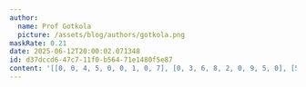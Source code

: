 ```yaml
---
author:
  name: Prof Gotkola
  picture: /assets/blog/authors/gotkola.png
maskRate: 0.21
date: 2025-06-12T20:00:02.071348
id: d37dccd6-47c7-11f0-b564-71e1480f5e87
content: '[[0, 0, 4, 5, 0, 0, 1, 0, 7], [0, 3, 6, 8, 2, 0, 9, 5, 0], [5, 2, 7, 9, 4, 1, 3, 6, 8], [9, 0, 2, 6, 1, 0, 8, 4, 3], [6, 4, 1, 3, 8, 2, 0, 7, 9], [3, 8, 0, 4, 7, 9, 2, 1, 6], [4, 0, 9, 1, 5, 3, 7, 8, 2], [7, 0, 3, 2, 6, 8, 0, 0, 5], [2, 0, 8, 7, 9, 4, 6, 3, 1]]'
---
```

